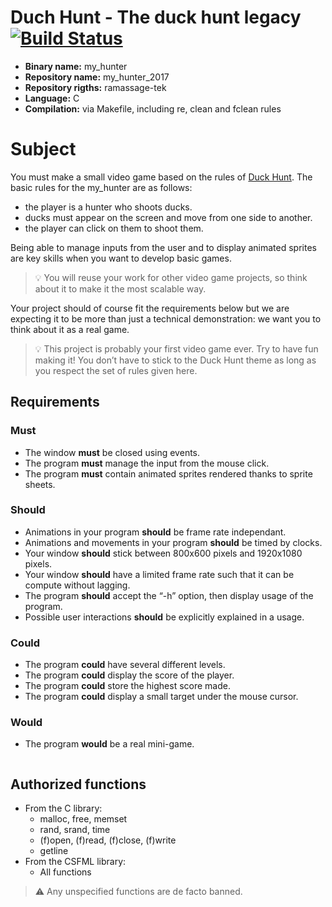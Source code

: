 # Duch Hunt - The duck hunt legacy [![Build Status](https://travis-ci.org/mrlizzard/MUL_my_hunter_2017.svg?branch=master)](https://travis-ci.org/mrlizzard/MUL_my_hunter_2017)

- **Binary name:** my_hunter
- **Repository name:** my_hunter_2017
- **Repository rigths:** ramassage-tek
- **Language:** C
- **Compilation:** via Makefile, including re, clean and fclean rules


# Subject

You must make a small video game based on the rules of [Duck Hunt].
The basic rules for the my_hunter are as follows:
- the player is a hunter who shoots ducks.
- ducks must appear on the screen and move from one side to another.
- the player can click on them to shoot them.

Being able to manage inputs from the user and to display animated sprites are key skills
when you want to develop basic games.

> :bulb: You will reuse your work for other video game projects, so think about it to make it the most scalable way.

Your project should of course fit the requirements below but we are expecting it to be more than just a technical demonstration: we want you to think about it as a real game.

> :bulb: This project is probably your first video game ever. Try to have fun making it! You don’t have to stick to the Duck Hunt theme as long as you respect the set of rules given here.

## Requirements

### Must

- The window **must** be closed using events.
- The program **must** manage the input from the mouse click.
- The program **must** contain animated sprites rendered thanks to sprite sheets.

### Should

- Animations in your program **should** be frame rate independant.
- Animations and movements in your program **should** be timed by clocks.
- Your window **should** stick between 800x600 pixels and 1920x1080 pixels.
- Your window **should** have a limited frame rate such that it can be compute without lagging.
- The program **should** accept the “-h” option, then display usage of the program.
- Possible user interactions **should** be explicitly explained in a usage.

### Could

- The program **could** have several different levels.
- The program **could** display the score of the player.
- The program **could** store the highest score made.
- The program **could** display a small target under the mouse cursor.

### Would

- The program **would** be a real mini-game.

<div align="center"><img src="https://tinkerus.files.wordpress.com/2012/09/duckhunt-dogt.png?w=349&h=451" alt="" /></div> 

## Authorized functions

- From the C library:
  - malloc, free, memset
  - rand, srand, time 
  - (f)open, (f)read, (f)close, (f)write
  - getline
- From the CSFML library:
  - All functions

> :warning: Any unspecified functions are de facto banned.

[Duck Hunt]: https://en.wikipedia.org/wiki/Duck_Hunt